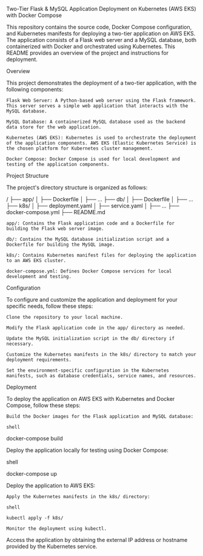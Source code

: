 Two-Tier Flask & MySQL Application Deployment on Kubernetes (AWS EKS) with Docker Compose


This repository contains the source code, Docker Compose configuration, and Kubernetes manifests for deploying a two-tier application on AWS EKS. The application consists of a Flask web server and a MySQL database, both containerized with Docker and orchestrated using Kubernetes. This README provides an overview of the project and instructions for deployment.


Overview

This project demonstrates the deployment of a two-tier application, with the following components:

    Flask Web Server: A Python-based web server using the Flask framework. This server serves a simple web application that interacts with the MySQL database.

    MySQL Database: A containerized MySQL database used as the backend data store for the web application.

    Kubernetes (AWS EKS): Kubernetes is used to orchestrate the deployment of the application components. AWS EKS (Elastic Kubernetes Service) is the chosen platform for Kubernetes cluster management.

    Docker Compose: Docker Compose is used for local development and testing of the application components.


Project Structure

The project's directory structure is organized as follows:

/
├── app/
│   ├── Dockerfile
│   ├── ...
├── db/
│   ├── Dockerfile
│   ├── ...
├── k8s/
│   ├── deployment.yaml
│   ├── service.yaml
│   ├── ...
├── docker-compose.yml
├── README.md

    app/: Contains the Flask application code and a Dockerfile for building the Flask web server image.

    db/: Contains the MySQL database initialization script and a Dockerfile for building the MySQL image.

    k8s/: Contains Kubernetes manifest files for deploying the application to an AWS EKS cluster.

    docker-compose.yml: Defines Docker Compose services for local development and testing.

Configuration

To configure and customize the application and deployment for your specific needs, follow these steps:

    Clone the repository to your local machine.

    Modify the Flask application code in the app/ directory as needed.

    Update the MySQL initialization script in the db/ directory if necessary.

    Customize the Kubernetes manifests in the k8s/ directory to match your deployment requirements.

    Set the environment-specific configuration in the Kubernetes manifests, such as database credentials, service names, and resources.

Deployment

To deploy the application on AWS EKS with Kubernetes and Docker Compose, follow these steps:

    Build the Docker images for the Flask application and MySQL database:

    shell

docker-compose build

Deploy the application locally for testing using Docker Compose:

shell

docker-compose up

Deploy the application to AWS EKS:

    Apply the Kubernetes manifests in the k8s/ directory:

    shell

    kubectl apply -f k8s/

    Monitor the deployment using kubectl.

Access the application by obtaining the external IP address or hostname provided by the Kubernetes service.

